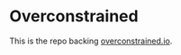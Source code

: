 Overconstrained
===============

This is the repo backing [overconstrained.io](https://overconstrained.io).
